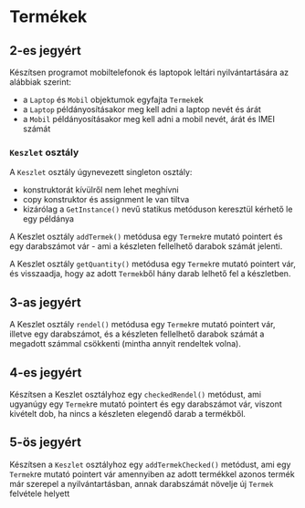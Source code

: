 # Termékek

## 2-es jegyért

Készítsen programot mobiltelefonok és laptopok leltári nyilvántartására az alábbiak szerint:
- a `Laptop` és `Mobil` objektumok egyfajta `Termek`ek
- a `Laptop` példányosításakor meg kell adni a laptop nevét és árát
- a `Mobil` példányosításakor meg kell adni a mobil nevét, árát és IMEI számát

### `Keszlet` osztály

A `Keszlet` osztály úgynevezett singleton osztály:
- konstruktorát kívülről nem lehet meghívni
- copy konstruktor és assignment le van tiltva
- kizárólag a `GetInstance()` nevű statikus metóduson keresztül kérhető le egy példánya

A Keszlet osztály `addTermek()` metódusa egy `Termek`re mutató pointert és egy darabszámot vár - ami a készleten fellelhető darabok számát jelenti.

A Keszlet osztály `getQuantity()` metódusa egy `Termek`re mutató pointert vár, és visszaadja, hogy az adott `Termek`ből hány darab lelhető fel a készletben.

## 3-as jegyért

A Keszlet osztály `rendel()` metódusa egy `Termek`re mutató pointert vár, illetve egy darabszámot, és a készleten fellelhető darabok számát a megadott számmal csökkenti (mintha annyit rendeltek volna).

## 4-es jegyért

Készítsen a Keszlet osztályhoz egy `checkedRendel()` metódust, ami ugyanúgy egy `Termek`re mutató pointert és egy darabszámot vár, viszont kivételt dob, ha nincs a készleten elegendő darab a termékből.

## 5-ös jegyért

Készítsen a `Keszlet` osztályhoz egy `addTermekChecked()` metódust, ami egy `Termek`re mutató pointert vár amennyiben az adott termékkel azonos termék már szerepel a nyilvántartásban, annak darabszámát növelje új `Termek` felvétele helyett
